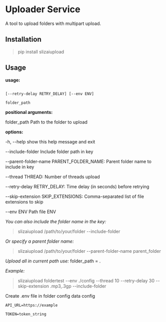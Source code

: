 # Uploader Service

  

A tool to upload folders with multipart upload.

  

## Installation

> pip install slizaiupload

  

## Usage

**usage:**
``` slizaiupload [-h] [--include-folder] [--parent-folder-name PARENT_FOLDER_NAME] [--thread THREAD]

[--retry-delay RETRY_DELAY] [--env ENV]

folder_path
```
  

**positional arguments:**

folder_path Path to the folder to upload

  

**options:**

-h, --help show this help message and exit

--include-folder Include folder path in key

--parent-folder-name PARENT_FOLDER_NAME: Parent folder name to include in key

--thread THREAD: Number of threads upload

--retry-delay RETRY_DELAY: Time delay (in seconds) before retrying

--skip-extension SKIP_EXTENSIONS: Comma-separated list of file extensions to skip

--env ENV Path file ENV

  

*You can also include the folder name in the key:*

> slizaiupload /path/to/your/folder --include-folder

  

*Or specify a parent folder name:*

> slizaiupload /path/to/your/folder --parent-folder-name parent_folder

  

*Upload all in current path use:* folder_path = .

  

*Example:*

> slizaiupload foldertest --env ./config --thread 10 --retry-delay 30 --skip-extension .mp3,.3gp  --include-folder

  

Create .env file in folder config data config
```
API_URL=https://example

TOKEN=token_string
```